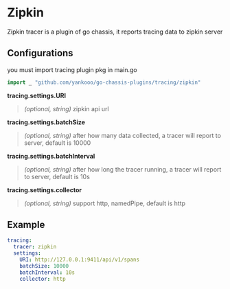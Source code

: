 # Zipkin

Zipkin tracer is a plugin of go chassis, it reports tracing data to zipkin server

## Configurations
you must import tracing plugin pkg in main.go
```go
import _ "github.com/yankooo/go-chassis-plugins/tracing/zipkin"
```

**tracing.settings.URI**
>  *(optional, string)* zipkin api url

**tracing.settings.batchSize**
>  *(optional, string)* after how many data collected, a tracer will report to server, default is 10000

**tracing.settings.batchInterval**
>  *(optional, string)* after how long the tracer running, a tracer will report to server, default is 10s

**tracing.settings.collector**
>  *(optional, string)* support http, namedPipe, default is http


## Example
```yaml
tracing:
  tracer: zipkin
  settings:
    URI: http://127.0.0.1:9411/api/v1/spans
    batchSize: 10000
    batchInterval: 10s
    collector: http
    
```

